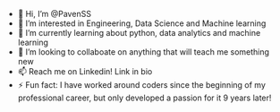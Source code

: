 - 👋 Hi, I’m @PavenSS
- 👀 I’m interested in Engineering, Data Science and Machine learning
- 🌱 I’m currently learning about python, data analytics and machine learning
- 💞️ I’m looking to collaboate on anything that will teach me something new
- 📫 Reach me on Linkedin! Link in bio
- ⚡ Fun fact: I have worked around coders since the beginning of my professional career, but only developed a passion for it 9 years later!

<!---
PavenSS/PavenSS is a ✨ special ✨ repository because its `README.md` (this file) appears on your GitHub profile.
You can click the Preview link to take a look at your changes.
--->
